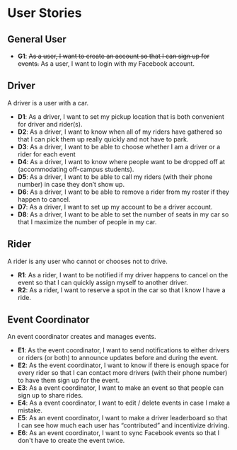 # User Stories
## General User
- **G1**: ~~As a user, I want to create an account so that I can sign up for events.~~ As a user, I want to login with my Facebook account.

## Driver
A driver is a user with a car.

- **D1**: As a driver, I want to set my pickup location that is both convenient for driver and rider(s).
- **D2**: As a driver, I want to know when all of my riders have gathered so that I can pick them up really quickly and not have to park.
- **D3**: As a driver, I want to be able to choose whether I am a driver or a rider for each event  
- **D4**: As a driver, I want to know where people want to be dropped off at (accommodating off-campus students). 
- **D5**: As a driver, I want to be able to call my riders (with their phone number) in case they don’t show up.
- **D6**: As a driver, I want to be able to remove a rider from my roster if they happen to cancel.
- **D7**: As a driver, I want to set up my account to be a driver account. 
- **D8**: As a driver, I want to be able to set the number of seats in my car so that I maximize the number of people in my car.

## Rider
A rider is any user who cannot or chooses not to drive.

- **R1**: As a rider, I want to be notified if my driver happens to cancel on the event so that I can quickly assign myself to another driver.  
- **R2**: As a rider, I want to reserve a spot in the car so that I know I have a ride.


## Event Coordinator
An event coordinator creates and manages events.  

- **E1**: As the event coordinator, I want to send notifications to either drivers or riders (or both) to announce updates before and during the event.  
- **E2**: As the event coordinator, I want to know if there is enough space for every rider so that I can contact more drivers (with their phone number) to have them sign up for the event.  
- **E3**: As a event coordinator, I want to make an event so that people can sign up to share rides.
- **E4**: As a event coordinator, I want to edit / delete events in case I make a mistake.
- **E5**: As an event coordinator, I want to make a driver leaderboard so that I can see how much each user has “contributed” and incentivize driving.
- **E6**: As an event coordinator, I want to sync Facebook events so that I don't have to create the event twice.